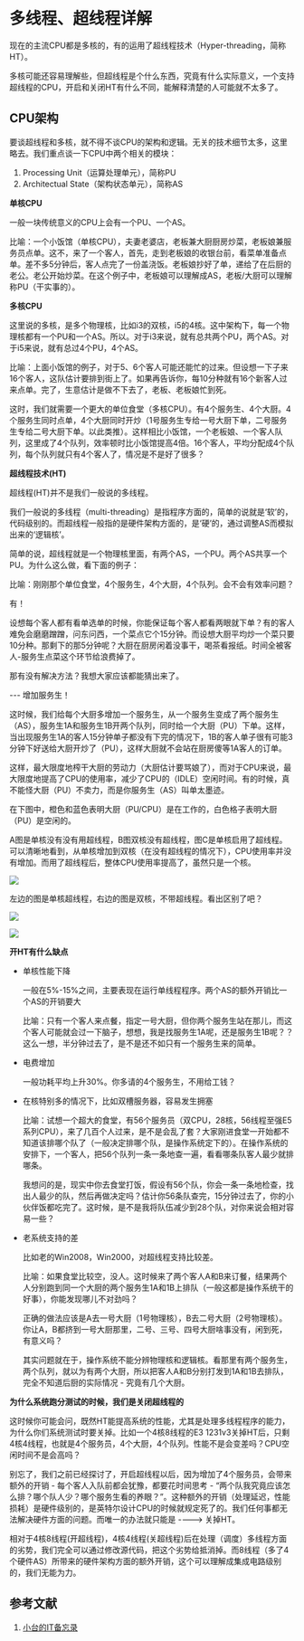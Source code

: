 # 多线程、超线程详解 #

现在的主流CPU都是多核的，有的运用了超线程技术（Hyper-threading，简称HT）。

多核可能还容易理解些，但超线程是个什么东西，究竟有什么实际意义，一个支持超线程的CPU，开启和关闭HT有什么不同，能解释清楚的人可能就不太多了。

## CPU架构 ##

要谈超线程和多核，就不得不谈CPU的架构和逻辑。无关的技术细节太多，这里略去。我们重点谈一下CPU中两个相关的模块：

1. Processing Unit（运算处理单元），简称PU
2. Architectual State（架构状态单元），简称AS

**单核CPU**

一般一块传统意义的CPU上会有一个PU、一个AS。

比喻：一个小饭馆（单核CPU），夫妻老婆店，老板兼大厨厨房炒菜，老板娘兼服务员点单。这不，来了一个客人，首先，走到老板娘的收银台前，看菜单准备点单。差不多5分钟后，客人点完了一份盖浇饭。老板娘抄好了单，递给了在后厨的老公。老公开始炒菜。在这个例子中，老板娘可以理解成AS，老板/大厨可以理解称PU（干实事的）。

**多核CPU**

这里说的多核，是多个物理核，比如i3的双核，i5的4核。这中架构下，每一个物理核都有一个PU和一个AS。所以。对于i3来说，就有总共两个PU，两个AS。对于i5来说，就有总过4个PU，4个AS。

比喻：上面小饭馆的例子，对于5、6个客人可能还能忙的过来。但设想一下子来16个客人，这队估计要排到街上了。如果再告诉你，每10分种就有16个新客人过来点单。完了，生意估计是做不下去了，老板、老板娘忙到死。

这时，我们就需要一个更大的单位食堂（多核CPU）。有4个服务生、4个大厨。4个服务生同时点单，4个大厨同时开炒（1号服务生专给一号大厨下单，二号服务生专给二号大厨下单。以此类推）。这样相比小饭馆，一个老板娘、一个客人队列，这里成了4个队列，效率顿时比小饭馆提高4倍。16个客人，平均分配成4个队列，每个队列就只有4个客人了，情况是不是好了很多？

**超线程技术(HT)**

超线程(HT)并不是我们一般说的多线程。

我们一般说的多线程（multi-threading）是指程序方面的，简单的说就是‘软’的，代码级别的。而超线程一般指的是硬件架构方面的，是‘硬’的，通过调整AS而模拟出来的‘逻辑核’。

简单的说，超线程就是一个物理核里面，有两个AS，一个PU。两个AS共享一个PU。为什么这么做，看下面的例子：

比喻：刚刚那个单位食堂，4个服务生，4个大厨，4个队列。会不会有效率问题？

有！

设想每个客人都有看单选单的时候，你能保证每个客人都看两眼就下单？有的客人难免会磨磨蹭蹭，问东问西，一个菜点它个15分钟。而设想大厨平均炒一个菜只要10分种。那剩下的那5分钟呢？大厨在厨房闲着没事干，喝茶看报纸。时间全被客人-服务生点菜这个环节给浪费掉了。

那有没有解决方法？我想大家应该都能猜出来了。

--- 增加服务生！

这时候，我们给每个大厨多增加一个服务生，从一个服务生变成了两个服务生（AS），服务生1A和服务生1B开两个队列，同时给一个大厨（PU）下单。这样，当出现服务生1A的客人15分钟单子都没有下完的情况下，1B的客人单子很有可能3分钟下好送给大厨开炒了（PU），这样大厨就不会站在厨房傻等1A客人的订单。

这样，最大限度地榨干大厨的劳动力（大厨估计要骂娘了），而对于CPU来说，最大限度地提高了CPU的使用率，减少了CPU的（IDLE）空闲时间。有的时候，真不能怪大厨（PU）不卖力，而是你服务生（AS）叫单太墨迹。

在下图中，橙色和蓝色表明大厨（PU/CPU）是在工作的，白色格子表明大厨（PU）是空闲的。

A图是单核没有没有用超线程，B图双核没有超线程，图C是单核启用了超线程。可以清晰地看到，从单核增加到双核（在没有超线程的情况下），CPU使用率并没有增加。而用了超线程后，整体CPU使用率提高了，虽然只是一个核。

![](https://raw.githubusercontent.com/ernest-dzf/docs/master/pic/ht.jpg)

左边的图是单核超线程，右边的图是双核，不带超线程。看出区别了吧？

![](https://raw.githubusercontent.com/ernest-dzf/docs/master/pic/ht2.jpg)

![](https://raw.githubusercontent.com/ernest-dzf/docs/master/pic/ht3.gif)


**开HT有什么缺点**

- 单核性能下降

	一般在5%-15%之间，主要表现在运行单线程程序。两个AS的额外开销比一个AS的开销要大

	比喻：只有一个客人来点餐，指定一号大厨，但你两个服务生站在那儿，而这个客人可能就会过一下脑子，想想，我是找服务生1A呢，还是服务生1B呢？？ 这么一想，半分钟过去了，是不是还不如只有一个服务生来的简单。

- 电费增加
	
	一般功耗平均上升30%。你多请的4个服务生，不用给工钱？

- 在核特别多的情况下，比如双槽服务器，容易发生拥塞

	比喻：试想一个超大的食堂，有56个服务员（双CPU，28核，56线程至强E5系列CPU），来了几百个人过来，是不是会乱了套？大家刚进食堂一开始都不知道该排哪个队了（一般决定排哪个队，是操作系统定下的）。在操作系统的安排下，一个客人，把56个队列一条一条地查一遍，看看哪条队客人最少就排哪条。

	我想问的是，现实中你去食堂打饭，假设有56个队，你会一条一条地检查，找出人最少的队，然后再做决定吗？估计你56条队查完，15分钟过去了，你的小伙伴饭都吃完了。这时候，是不是我将队伍减少到28个队，对你来说会相对容易一些？

- 老系统支持的差

	比如老的Win2008，Win2000，对超线程支持比较差。

	比喻：如果食堂比较空，没人。这时候来了两个客人A和B来订餐，结果两个人分别跑到同一个大厨的两个服务生1A和1B上排队（一般这都是操作系统干的好事），你能发现哪儿不对劲吗？

	正确的做法应该是A去一号大厨（1号物理核），B去二号大厨（2号物理核）。你让A，B都挤到一号大厨那里，二号、三号、四号大厨啥事没有，闲到死，有意义吗？

	其实问题就在于，操作系统不能分辨物理核和逻辑核。看那里有两个服务生，两个队列，就以为有两个大厨，所以把客人A和B分别打发到1A和1B去排队，完全不知道后厨的实际情况 - 究竟有几个大厨。

**为什么系统跑分测试的时候，我们是关闭超线程的**

这时候你可能会问，既然HT能提高系统的性能，尤其是处理多线程程序的能力，为什么你们系统测试时要关掉。比如一个4核8线程的E3 1231v3关掉HT后，只剩4核4线程，也就是4个服务员，4个大厨，4个队列。性能不是会变差吗？CPU空闲时间不是会高吗？

别忘了，我们之前已经探讨了，开启超线程以后，因为增加了4个服务员，会带来额外的开销 - 每个客人入队前都会犹豫，都要花时间思考 - “两个队我究竟应该怎么排？哪个队人少？哪个服务生看的养眼？”。这种额外的开销（处理延迟，性能损耗）是硬件级别的，是英特尔设计CPU的时候就规定死了的。我们任何事都无法解决硬件方面的问题。而唯一的办法就只能是 ---->  关掉HT。


相对于4核8线程(开超线程)，4核4线程(关超线程)后在处理（调度）多线程方面的劣势，我们完全可以通过修改源代码，把这个劣势给抵消掉。而8线程（多了4个硬件AS）所带来的硬件架构方面的额外开销，这个可以理解成集成电路级别的，我们无能为力。


## 参考文献 ##

1. [小台的IT备忘录](https://www.cnblogs.com/taiyonghai/p/7244878.html)